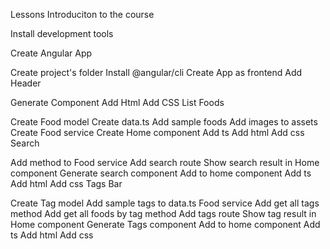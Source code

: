 
Lessons
Introduciton to the course

Install development tools

Create Angular App

Create project's folder
Install @angular/cli
Create App as frontend
Add Header

Generate Component
Add Html
Add CSS
List Foods

Create Food model
Create data.ts
Add sample foods
Add images to assets
Create Food service
Create Home component
Add ts
Add html
Add css
Search

Add method to Food service
Add search route
Show search result in Home component
Generate search component
Add to home component
Add ts
Add html
Add css
Tags Bar

Create Tag model
Add sample tags to data.ts
Food service
Add get all tags method
Add get all foods by tag method
Add tags route
Show tag result in Home component
Generate Tags component
Add to home component
Add ts
Add html
Add css
